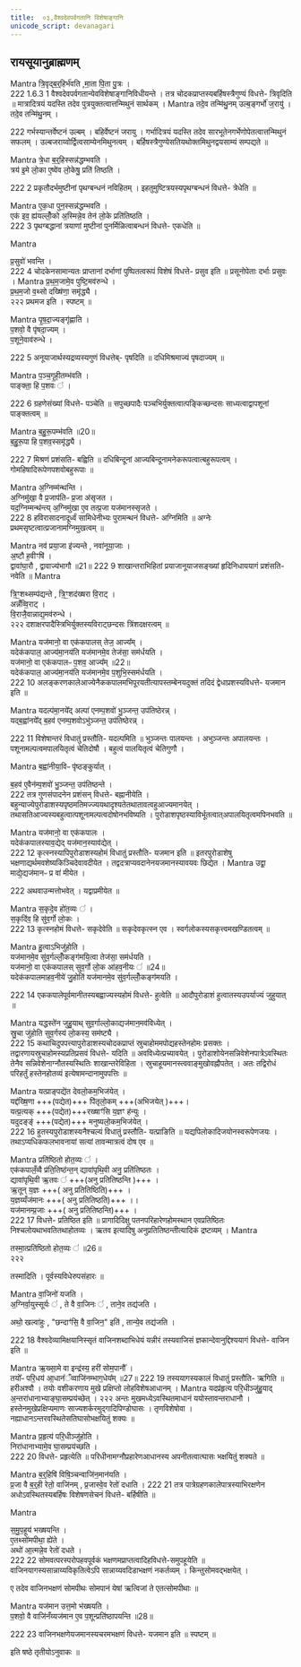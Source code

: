 ```yaml
---
title:  ०३,वैश्वदेवपर्वगतानि विशेषाङ्गानि
unicode_script: devanagari
---
```

 ## रायसूयानुब्राह्मणम्
Mantra
त्रि॒वृद्ब॒र्॒हिर्भ॑वति ,मा॒ता पि॒ता पु॒त्रः ।  
222
1.6.3
1 वैश्वदेवपर्वगतान्येवविशेषाङ्गानिविधीयन्ते । तत्र  चोदकप्राप्तस्यबर्हिषस्त्रैगुण्यं  विधत्ते- त्रिवृदिति  ॥ मात्रादित्रयं  यदस्ति तदेव पुत्रयुक्तत्वात्तन्मिथुनं  सार्थकम् ।
Mantra
तदे॒व तन्मि॑थु॒नम् उल्ब॒ङ्गर्भो॑ ज॒रायु॑ ।  
तदे॒व तन्मि॑थु॒नम् ।  

222
गर्भस्यान्तर्वेष्टनं  उल्बम् । बहिर्वेष्टनं जरायु । गर्भादित्रयं यदस्ति तदेव सारभूतेनगर्भेणोपेतत्वात्तन्मिथुनं सफलम् । उल्बजराय्वोर्द्वित्वसाम्येनमिथुनत्वम् । बर्हिषस्त्रैगुण्येसतियथोक्तमिथुनद्वयसाम्यं सम्पद्यते ॥

Mantra
त्रे॒धा ब॒र्॒हिस्सन्न॑द्धम्भवति ।  
त्रय॑ इ॒मे लो॒का  ए॒ष्वे॑व लो॒केषु॒ प्रति॑ तिष्ठति ।  

222
2 प्रकृतौदर्भमुष्टीनां पृथग्बन्धनं नविहितम् । इहतुमुष्टित्रयस्यपृथग्बन्धनं विधत्ते- त्रेधेति ॥

Mantra
ए॒क॒धा पुन॒स्सन्न॑द्धम्भवति ।  
एक॑ इव॒ ह्य॑यल्लोँ॒को अ॒स्मिन्ने॒व तेन॑ लो॒के प्रति॑तिष्ठति  ।  
222
3 पृथग्बद्धानां त्रयाणां मुष्टीनां पुनर्मिळित्वाबन्धनं विधत्ते- एकधेति ॥

Mantra

प्र॒सुवो॑ भवन्ति ।  
222
4 चोदकेनसामान्यतः प्राप्तानां दर्भाणां पुष्पितत्वरूपं विशेषं विधत्ते- प्रसुव इति ॥ प्रसूनोपेताः दर्भाः प्रसुवः ।
Mantra
प्र॒थ॒म॒जामे॒व पुष्टि॒मव॑रुन्धे ।  
प्र॒थ॒म॒जो व॒थ्सो दख्षि॑णा॒ समृ॑द्ध्यै ।  
२२२
प्रथमज इति । स्पष्टम् ॥

Mantra
पृ॒ष॒दा॒ज्यङ्गृ॑ह्णाति ।  
प॒शवो॒ वै पृ॑षदा॒ज्यम् ।  
प॒शूने॒वाव॑रुन्धे ।  

222
5 अनूयाजार्थस्यद्रव्यस्यगुणं विधत्तेब्- पृषदिति  ॥ दधिमिश्रमाज्यं पृषदाज्यम् ॥

Mantra
प॒ञ्च॒गृ॒ही॒तम्भ॑वति ।  
पाङ्क्ता॒ हि प॒शवः ॑ ।  

222
6 ग्रहणेसंख्यां विधत्ते- पञ्चेति ॥ सपुच्छपादैः पञ्चभिर्युक्तत्वात्पङ्किच्छन्दसः साध्यत्वाद्वापशूनां पाङ्क्तत्वम् ॥

Mantra
ब॒हु॒रू॒पम्भ॑वति ॥20॥  
ब॒हु॒रू॒पा हि प॒शव॒स्समृ॑द्ध्यै ।  

222
7 मिश्रणं प्रशंसति- बह्विति ॥ दधिबिन्दूनां  आज्यबिन्दूनामनेकरूपत्वात्बहुरूपत्वम् । गोमहिषादिरूपेणपशवोबहुरूपाः ॥

Mantra
अ॒ग्निम्म॑न्थन्ति ।  
अ॒ग्निमु॑खा॒ वै प्र॒जाप॑तिᳶ प्र॒जा अ॑सृजत ।  
यद॒ग्निम्मन्थ॑न्त्य्  अ॒ग्निमु॑खा ए॒व तत्प्र॒जा यज॑मानस्सृजते ।  
222
8 हविरासादनादूर्ध्वं सामिधेनीभ्यः पुरामन्थनं विधत्ते- अग्निमिति ॥ अग्नेः प्रथमसृष्टत्वात्प्रजानामग्निमुखत्वम् ॥

Mantra
नव॑ प्रया॒जा इ॑ज्यन्ते ,  नवा॑नूया॒जाः ।  
अ॒ष्टौ ह॒वीꣳषि॑ ।  
द्वावा॑घा॒रौ ,  द्वावाज्य॑भागौ ॥21॥
222
9 शाखान्तराभिहितां प्रयाजानूयाजसङ्ख्यां हृदिनिधाययागं प्रशंसति- नवेति ॥
Mantra

त्रि॒ꣳ॒शथ्सम्प॑द्यन्ते ,  त्रि॒ꣳ॒शद॑ख्षरा वि॒राट् ।  
अन्नँ॑व्वि॒राट् ।  
वि॒राजै॒वान्नाद्य॒मव॑रुन्धे ।  
२२२
दशाक्षरपादैस्त्रिभिर्युक्तस्यविराट्छन्दसः त्रिंशदक्षरत्वम् ॥

Mantra
यज॑मानो॒ वा एक॑कपालस्  तेज॒ आज्य᳚म् ।  
यदेक॑कपाल॒ आज्य॑मा॒नय॑ति  यज॑मानमे॒व तेज॑सा॒ सम॑र्धयति ।  
यज॑मानो॒ वा एक॑कपालᳶ प॒शव॒ आज्य᳚म् ॥22॥  
यदेक॑कपाल॒ आज्य॑मा॒नय॑ति  यज॑मानमे॒व प॒शुभि॒स्सम॑र्धयति ।  
222
10 अलङ्करणकालेआज्येनैककपालमभिपूरयतीत्यापस्तम्बेनयदुक्तं तदिदं द्वेधाप्रशस्यविधत्ते- यजमान इति ॥

Mantra
यदल्प॑मा॒नये᳚द्  अल्पा॑ एनम्प॒शवो॑ भु॒ञ्जन्त॒ उप॑तिष्ठेरन्न् ।  
यद्ब॒ह्वा॑नये᳚द्  ब॒हव॑ एनम्प॒शवोऽभु॑ञ्जन्त॒ उप॑तिष्ठेरन्न् ।  

222
11 विशेषान्तरं विधातुं प्रस्तौति- यदल्पमिति ॥ भुञ्जन्तः पालयन्तः । अभुञ्जन्तः अपालयन्तः । पशूनामल्पत्वमपालयितृत्वं चेतिदोषौ । बहुत्वं पालयितृत्वं चेतिगुणौ ।

Mantra
ब॒ह्वा॑नीया॒विᳶ पृ॑ष्ठङ्कुर्यात् ।  

ब॒हव॑ ए॒वैन॑म्प॒शवो॑ भु॒ञ्जन्त॒ उप॑तिष्ठन्ते ।  
222
तत्र  गुणसंपादनेन प्रशंसन् विधत्ते- बह्नानीयेति । बहुन्याज्येपुरोडाशस्यपृष्ठमतिमज्ज्ययथादृश्यतेतथातावत्वहुआज्यमानयेत् । तथासतिआज्यस्यबहुत्वात्पशूनामल्पत्वदोषोनभविष्यति । पुरोडाशपृष्ठस्याविर्भूतत्वात्अपालयितृत्वमपिनभवति ॥

Mantra
यज॑मानो॒ वा एक॑कपालः ।  
यदेक॑कपालस्याव॒द्येद् यज॑मान॒स्याव॑द्येत् ।  
222
12 कृत्स्नस्यापिपुरोडाशस्यहोमं विधातुं प्रस्तौति- यजमान इति ॥ इतरपुरोडाशेषु भक्षणाद्यर्थमवशेष्यकिञ्चिदेवावदीयेत । तद्वदत्राप्यवदानेनयजमानस्यावयवः छिद्येत ।
Mantra
उद्वा॒ माद्ये॒द्यज॑मानᳶ प्र वा॑ मीयेत ।  

222
अथवाउन्मत्तोभवेत् । यद्वाप्रमीयेत ॥

Mantra
स॒कृदे॒व हो॑त॒व्यः ॑ ।  
स॒कृदि॑व॒ हि सु॑व॒र्गो लो॒कः ।  
222
13 कृत्स्नहोमं विधत्ते- सकृदेवेति ॥ सकृदेवकृत्स्न एव । स्वर्गलोकस्यसकृत्त्वमखण्डितत्वम् ॥

Mantra
हु॒त्वाऽभिजु॑होति ।  
यज॑मानमे॒व सु॑व॒र्गल्लोँ॒कङ्ग॑मयि॒त्वा  तेज॑सा॒ सम॑र्धयति ।  
यज॑मानो॒ वा एक॑कपालस् सुव॒र्गो लो॒क आ॑हव॒नीयः ॑ ॥24॥  
यदेक॑कपालमाहव॒नीये॑ जु॒होति॑  यज॑मानमे॒व सु॑व॒र्गल्लोँ॒कङ्ग॑मयति ।  

222
14 एककपालेपूर्वमानीतस्यबह्वाज्यस्यहोमं विधत्ते- हुत्वेति ॥ आदौपुरोडाशं हुत्वातस्यउपर्याज्यं जुहुयात् ॥

Mantra
यद्धस्ते॑न जुहु॒याथ्  सुव॒र्गाल्लो॒काद्यज॑मान॒मव॑विध्येत् ।  
स्रु॒चा जु॑होति सुव॒र्गस्य॑ लो॒कस्य॒ सम॑ष्ट्यै ।  
222
15 कथाचिदुपपत्त्यापुरोडाशस्यचोदकप्राप्तं स्रुचाहोममपोद्यहस्तेनहोमः प्रसक्तः । तद्वारणायस्रुचाहोमस्यप्रतिप्रसवं विधत्ते- यदिति  ॥ अवविध्येत्प्रच्यावयेत् । पुरोडाशोयेनसन्निवेशेनपात्रेऽवस्थितः तेनैव सन्निवेशेनाग्नौतस्यस्थितिः शाखान्तरेविहिता ।
स्रुचाहूयमानस्त्ववाङ्मुखोवह्नौपतेत् । अतः तद्विरोधं परिहर्तुं हस्तेनहोतव्यं इत्येषामन्दानामुपपत्तिः ॥

Mantra
यत्प्राङ्पद्ये॑त देवलो॒कम॒भिज॑येत् ।  
यद्द॑ख्षि॒णा +++(पद्येत)+++ पि॑तृलो॒कम् +++(अभिजयेत् )+++।  
यत्प्र॒त्यक् +++(पद्येत)+++रख्षाꣳ॑सि य॒ज्ञꣳ ह॑न्युः ।  
यदुदङ्ङ्॑ +++(पद्येत)+++  मनुष्यलो॒कम॒भिज॑येत् ।  
222
16 हुतस्यपुरोडाशस्यनैश्चल्यं विधातुं प्रस्तौति- यत्प्राङिति ॥ यद्यपिलोकादिजयोनस्वरूपेणजयः । तथाऽप्यधिकफलभावनायां सत्यां तावन्मात्रत्वं दोष एव ॥

Mantra
प्रति॑ष्ठितो होत॒व्यः ॑ ।  
एक॑कपालँ॒व्वै प्र॑ति॒तिष्ठ॑न्त॒न् द्यावा॑पृथि॒वी अनु॒ प्रति॑तिष्ठतः ।  
द्यावा॑पृथि॒वी ऋ॒तवः ॑  +++(अनु प्रतितिष्ठन्ति )+++  ।  
ऋ॒तून् य॒ज्ञः +++( अनु प्रतितिष्ठिति)+++ ।  
य॒ज्ञय्यँज॑मानः  +++( अनु प्रतितिष्ठति)+++ ।।  
यज॑मानम्प्र॒जाः  +++( अनु प्रतितिष्ठन्ति)+++ ।   
222
17 विधत्ते- प्रतिष्ठित इति ॥ प्रागादिदिक्षु पतनपरिहारेणहोमस्थान एवप्रतिष्ठितः निश्चलोयथाभवतितथाहोतव्यः । ऋतव इत्यादिषु अनुप्रतितिष्ठन्तीत्यादिकं द्रष्टव्यम् ।
Mantra

तस्मा॒त्प्रति॑ष्ठितो होत॒व्यः ॑ ॥26॥  
२२२

तस्मादिति  । पूर्वस्यविधेरुपसंहारः ॥

Mantra
वा॒जिनो॑ यजति ।  
अ॒ग्निर्वा॒युस्सूर्यः ॑ ,  ते वै वा॒जिनः ॑ ,  ताने॒व तद्य॑जति ।  

अथो॒ खल्वा॑हुः , "छन्दाꣳ॑सि॒ वै वा॒जिन॒"  इति॑ ,
 तान्ये॒व तद्य॑जति ।  

222
18 वैश्वदेव्यामिक्षयानिस्सृतं वाजिनशब्दाभिधेयं यन्नीरं तस्यवाजिसं ज्ञकान्देवानुद्दिश्ययागं विधत्ते- वाजिन इति ॥

Mantra
ऋ॒ख्सा॒मे वा इन्द्र॑स्य॒ हरी॑ सोम॒पानौ᳚ ।  
तयो᳚ᳶ परि॒धय॑ आ॒धान᳚ँव्वाजि॑नम्भाग॒धेय᳚म् ॥27॥
222
19 तस्ययागस्यकालं विधातुं प्रस्तौति- ऋगिति ॥ हरीअश्वौ । तयोः वशीकरणाय      मुखे प्रक्षिप्तो लोहविशेषआधानम् ।
Mantra
यदप्र॑हृत्य परि॒धीञ्जु॑हु॒याद् अ॒न्तरा॑धानाभ्याङ्घा॒सम्प्रय॑च्छेत् ।
२२२
अन्तः मुखमध्येऽवस्थितमाधानं  ययोस्तावन्तराधानौ । हस्तेनमुखेप्रक्षिप्यमाणः साज्यशर्करमुद्गादिपिण्डोघासः । तृणविशेषोवा । नह्याधानऽन्तरवस्थितेसतिघासोभक्षयितुं शक्यः ॥

Mantra
प्र॒हृत्य॑ परि॒धीञ्जु॑होति ।  
निरा॑धानाभ्यामे॒व घा॒सम्प्रय॑च्छति ।  
222
20 विधत्ते- प्रहृत्येति ॥ परिधीनामग्नौप्रहारेणआधानस्य अपनीतत्वात्घासः भक्षयितुं शक्यते ॥

Mantra
ब॒र्॒हिषि॑ विषि॒ञ्चन्वाजि॑न॒मान॑यति ।  
प्र॒जा वै ब॒र्॒ही  रेतो॒ वाजि॑नम् , प्र॒जास्वे॒व रेतो॑ दधाति ।
222
21 तत्र  पात्रेग्रहणकालेपात्रस्याभिरक्षणेन अधोऽवस्थितस्यबर्हिषः विशेषणसेचनं विधत्ते- बर्हिषीति ॥

Mantra

स॒मु॒प॒हूय॑ भख्षयन्ति ।  
ए॒तथ्सो॑मपीथा॒ ह्ये॑ते ।  
अथो॑ आ॒त्मन्ने॒व रेतो॑ दधते ।  
222
22 सोमवत्परस्परोपहवपूर्वकं भक्षणमप्राप्तत्वादिहविधत्ते-समुपहूयेति ॥ वाजिनयागस्यसान्नाय्यविकृतित्वेऽपि सान्नाय्यवदिडाभक्षणं नकर्तव्यम् । किन्तुसोमवद्भक्षयेत् ।

 ए तदेव वाजिनभक्षणं सोमपीथः सोमपानं येषां ऋत्विजां ते एतत्सोमपीथाः ॥

Mantra
यज॑मान उत्त॒मो भ॑ख्षयति ।  
प॒शवो॒ वै वाजि॑नँय्यज॑मान ए॒व प॒शून्प्रति॑ष्ठापयन्ति ॥28॥  

222
23 वाजिनभक्षणेयजमानस्यचरमभक्षणं विधत्ते- यजमान इति ॥ स्पष्टम् ॥

 इति षष्ठे तृतीयोऽनुवाकः ॥  
